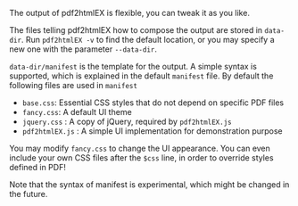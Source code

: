 The output of pdf2htmlEX is flexible, you can tweak it as you like.

The files telling pdf2htmlEX how to compose the output are stored in `data-dir`. Run `pdf2htmlEX -v` to find the default location, or you may specify a new one with the parameter `--data-dir`.

`data-dir/manifest` is the template for the output. A simple syntax is supported, which is explained in the default `manifest` file. By default the following files are used in `manifest`

- `base.css`: Essential CSS styles that do not depend on specific PDF files
- `fancy.css`: A default UI theme
- `jquery.css` : A copy of jQuery, required by `pdf2htmlEX.js`
- `pdf2htmlEX.js` : A simple UI implementation for demonstration purpose

You may modify `fancy.css` to change the UI appearance. You can even include your own CSS files after the `$css` line, in order to override styles defined in PDF!

Note that the syntax of manifest is experimental, which might be changed in the future.
